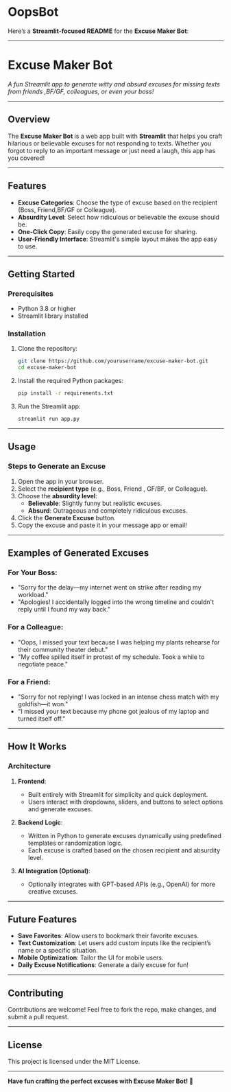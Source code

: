 # OopsBot
Here’s a **Streamlit-focused README** for the **Excuse Maker Bot**:

---

# **Excuse Maker Bot**  
_A fun Streamlit app to generate witty and absurd excuses for missing texts from friends ,BF/GF, colleagues, or even your boss!_

---

## **Overview**  
The **Excuse Maker Bot** is a web app built with **Streamlit** that helps you craft hilarious or believable excuses for not responding to texts. Whether you forgot to reply to an important message or just need a laugh, this app has you covered!  

---

## **Features**
- **Excuse Categories**: Choose the type of excuse based on the recipient (Boss, Friend,BF/GF or Colleague).  
- **Absurdity Level**: Select how ridiculous or believable the excuse should be.  
- **One-Click Copy**: Easily copy the generated excuse for sharing.  
- **User-Friendly Interface**: Streamlit's simple layout makes the app easy to use.

---

## **Getting Started**

### **Prerequisites**
- Python 3.8 or higher  
- Streamlit library installed  

### **Installation**
1. Clone the repository:  
   ```bash
   git clone https://github.com/yourusername/excuse-maker-bot.git
   cd excuse-maker-bot
   ```

2. Install the required Python packages:  
   ```bash
   pip install -r requirements.txt
   ```

3. Run the Streamlit app:  
   ```bash
   streamlit run app.py
   ``` 

---

## **Usage**

### **Steps to Generate an Excuse**  
1. Open the app in your browser.  
2. Select the **recipient type** (e.g., Boss, Friend , GF/BF, or Colleague).  
3. Choose the **absurdity level**:  
   - **Believable**: Slightly funny but realistic excuses.  
   - **Absurd**: Outrageous and completely ridiculous excuses.  
4. Click the **Generate Excuse** button.  
5. Copy the excuse and paste it in your message app or email!  

---

## **Examples of Generated Excuses**

### For Your Boss:  
- "Sorry for the delay—my internet went on strike after reading my workload."  
- "Apologies! I accidentally logged into the wrong timeline and couldn't reply until I found my way back."

### For a Colleague:  
- "Oops, I missed your text because I was helping my plants rehearse for their community theater debut."  
- "My coffee spilled itself in protest of my schedule. Took a while to negotiate peace."

### For a Friend:  
- "Sorry for not replying! I was locked in an intense chess match with my goldfish—it won."  
- "I missed your text because my phone got jealous of my laptop and turned itself off."

---

## **How It Works**

### **Architecture**
1. **Frontend**:  
   - Built entirely with Streamlit for simplicity and quick deployment.  
   - Users interact with dropdowns, sliders, and buttons to select options and generate excuses.

2. **Backend Logic**:  
   - Written in Python to generate excuses dynamically using predefined templates or randomization logic.  
   - Each excuse is crafted based on the chosen recipient and absurdity level.

3. **AI Integration (Optional)**:  
   - Optionally integrates with GPT-based APIs (e.g., OpenAI) for more creative excuses.  

---

## **Future Features**
- **Save Favorites**: Allow users to bookmark their favorite excuses.  
- **Text Customization**: Let users add custom inputs like the recipient’s name or a specific situation.  
- **Mobile Optimization**: Tailor the UI for mobile users.  
- **Daily Excuse Notifications**: Generate a daily excuse for fun!  

---

## **Contributing**  
Contributions are welcome! Feel free to fork the repo, make changes, and submit a pull request.  

---

## **License**  
This project is licensed under the MIT License.  

---

**Have fun crafting the perfect excuses with Excuse Maker Bot! 🎉**  